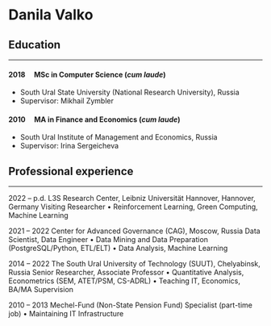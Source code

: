 # Danila Valko

## Education
___
#### 2018 &emsp;MSc in Computer Science (*cum laude*)
- South Ural State University (National Research University), Russia
- Supervisor: Mikhail Zymbler
#### 2010 &emsp;MA in Finance and Economics (*cum laude*)
- South Ural Institute of Management and Economics, Russia
- Supervisor: Irina Sergeicheva
## Professional experience
___

 
2022 – p.d.	L3S Research Center, Leibniz Universität Hannover, Hannover, Germany
		Visiting Researcher
•	Reinforcement Learning, Green Computing, Machine Learning

2021 – 2022	Center for Advanced Governance (CAG), Moscow, Russia
		Data Scientist, Data Engineer
•	Data Mining and Data Preparation (PostgreSQL/Python, ETL/ELT)
•	Data Analysis, Machine Learning

2014 – 2022	The South Ural University of Technology (SUUT), Chelyabinsk, Russia
   Senior Researcher, Associate Professor
•	Quantitative Analysis, Econometrics (SEM, ATET/PSM, CS-ADRL)
•	Teaching IT, Economics, BA/MA Supervision

2010 – 2013	Mechel-Fund (Non-State Pension Fund)
   Specialist (part-time job)
•	Maintaining IT Infrastructure

